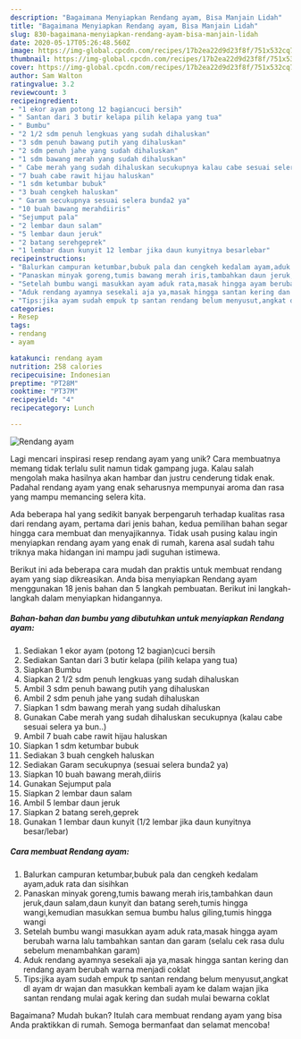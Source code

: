 ```yaml
---
description: "Bagaimana Menyiapkan Rendang ayam, Bisa Manjain Lidah"
title: "Bagaimana Menyiapkan Rendang ayam, Bisa Manjain Lidah"
slug: 830-bagaimana-menyiapkan-rendang-ayam-bisa-manjain-lidah
date: 2020-05-17T05:26:48.560Z
image: https://img-global.cpcdn.com/recipes/17b2ea22d9d23f8f/751x532cq70/rendang-ayam-foto-resep-utama.jpg
thumbnail: https://img-global.cpcdn.com/recipes/17b2ea22d9d23f8f/751x532cq70/rendang-ayam-foto-resep-utama.jpg
cover: https://img-global.cpcdn.com/recipes/17b2ea22d9d23f8f/751x532cq70/rendang-ayam-foto-resep-utama.jpg
author: Sam Walton
ratingvalue: 3.2
reviewcount: 3
recipeingredient:
- "1 ekor ayam potong 12 bagiancuci bersih"
- " Santan dari 3 butir kelapa pilih kelapa yang tua"
- " Bumbu"
- "2 1/2 sdm penuh lengkuas yang sudah dihaluskan"
- "3 sdm penuh bawang putih yang dihaluskan"
- "2 sdm penuh jahe yang sudah dihaluskan"
- "1 sdm bawang merah yang sudah dihaluskan"
- " Cabe merah yang sudah dihaluskan secukupnya kalau cabe sesuai selera ya bun"
- "7 buah cabe rawit hijau haluskan"
- "1 sdm ketumbar bubuk"
- "3 buah cengkeh haluskan"
- " Garam secukupnya sesuai selera bunda2 ya"
- "10 buah bawang merahdiiris"
- "Sejumput pala"
- "2 lembar daun salam"
- "5 lembar daun jeruk"
- "2 batang serehgeprek"
- "1 lembar daun kunyit 12 lembar jika daun kunyitnya besarlebar"
recipeinstructions:
- "Balurkan campuran ketumbar,bubuk pala dan cengkeh kedalam ayam,aduk rata dan sisihkan"
- "Panaskan minyak goreng,tumis bawang merah iris,tambahkan daun jeruk,daun salam,daun kunyit dan batang sereh,tumis hingga wangi,kemudian masukkan semua bumbu halus giling,tumis hingga wangi"
- "Setelah bumbu wangi masukkan ayam aduk rata,masak hingga ayam berubah warna lalu tambahkan santan dan garam (selalu cek rasa dulu sebelum menambahkan garam)"
- "Aduk rendang ayamnya sesekali aja ya,masak hingga santan kering dan rendang ayam berubah warna menjadi coklat"
- "Tips:jika ayam sudah empuk tp santan rendang belum menyusut,angkat dl ayam dr wajan dan masukkan kembali ayam ke dalam wajan jika santan rendang mulai agak kering dan sudah mulai bewarna coklat"
categories:
- Resep
tags:
- rendang
- ayam

katakunci: rendang ayam 
nutrition: 258 calories
recipecuisine: Indonesian
preptime: "PT28M"
cooktime: "PT37M"
recipeyield: "4"
recipecategory: Lunch

---
```



![Rendang ayam](https://img-global.cpcdn.com/recipes/17b2ea22d9d23f8f/751x532cq70/rendang-ayam-foto-resep-utama.jpg)

Lagi mencari inspirasi resep rendang ayam yang unik? Cara membuatnya memang tidak terlalu sulit namun tidak gampang juga. Kalau salah mengolah maka hasilnya akan hambar dan justru cenderung tidak enak. Padahal rendang ayam yang enak seharusnya mempunyai aroma dan rasa yang mampu memancing selera kita.



Ada beberapa hal yang sedikit banyak berpengaruh terhadap kualitas rasa dari rendang ayam, pertama dari jenis bahan, kedua pemilihan bahan segar hingga cara membuat dan menyajikannya. Tidak usah pusing kalau ingin menyiapkan rendang ayam yang enak di rumah, karena asal sudah tahu triknya maka hidangan ini mampu jadi suguhan istimewa.


Berikut ini ada beberapa cara mudah dan praktis untuk membuat rendang ayam yang siap dikreasikan. Anda bisa menyiapkan Rendang ayam menggunakan 18 jenis bahan dan 5 langkah pembuatan. Berikut ini langkah-langkah dalam menyiapkan hidangannya.

<!--inarticleads1-->

##### Bahan-bahan dan bumbu yang dibutuhkan untuk menyiapkan Rendang ayam:

1. Sediakan 1 ekor ayam (potong 12 bagian)cuci bersih
1. Sediakan  Santan dari 3 butir kelapa (pilih kelapa yang tua)
1. Siapkan  Bumbu
1. Siapkan 2 1/2 sdm penuh lengkuas yang sudah dihaluskan
1. Ambil 3 sdm penuh bawang putih yang dihaluskan
1. Ambil 2 sdm penuh jahe yang sudah dihaluskan
1. Siapkan 1 sdm bawang merah yang sudah dihaluskan
1. Gunakan  Cabe merah yang sudah dihaluskan secukupnya (kalau cabe sesuai selera ya bun..)
1. Ambil 7 buah cabe rawit hijau haluskan
1. Siapkan 1 sdm ketumbar bubuk
1. Sediakan 3 buah cengkeh haluskan
1. Sediakan  Garam secukupnya (sesuai selera bunda2 ya)
1. Siapkan 10 buah bawang merah,diiris
1. Gunakan Sejumput pala
1. Siapkan 2 lembar daun salam
1. Ambil 5 lembar daun jeruk
1. Siapkan 2 batang sereh,geprek
1. Gunakan 1 lembar daun kunyit (1/2 lembar jika daun kunyitnya besar/lebar)




<!--inarticleads2-->

##### Cara membuat Rendang ayam:

1. Balurkan campuran ketumbar,bubuk pala dan cengkeh kedalam ayam,aduk rata dan sisihkan
1. Panaskan minyak goreng,tumis bawang merah iris,tambahkan daun jeruk,daun salam,daun kunyit dan batang sereh,tumis hingga wangi,kemudian masukkan semua bumbu halus giling,tumis hingga wangi
1. Setelah bumbu wangi masukkan ayam aduk rata,masak hingga ayam berubah warna lalu tambahkan santan dan garam (selalu cek rasa dulu sebelum menambahkan garam)
1. Aduk rendang ayamnya sesekali aja ya,masak hingga santan kering dan rendang ayam berubah warna menjadi coklat
1. Tips:jika ayam sudah empuk tp santan rendang belum menyusut,angkat dl ayam dr wajan dan masukkan kembali ayam ke dalam wajan jika santan rendang mulai agak kering dan sudah mulai bewarna coklat




Bagaimana? Mudah bukan? Itulah cara membuat rendang ayam yang bisa Anda praktikkan di rumah. Semoga bermanfaat dan selamat mencoba!

